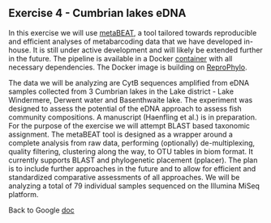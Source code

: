 ## Exercise 4 - Cumbrian lakes eDNA ##

In this exercise we will use [metaBEAT](https://github.com/HullUni-bioinformatics/metaBEAT), a tool tailored towards reproducible and efficient analyses of metabarcoding data that we have developed in-house. It is still under active development and will likely be extended further in the future. The pipeline is available in a Docker [container](https://registry.hub.docker.com/u/chrishah/metabeat2/) with all necessary dependencies. The Docker image is building on [ReproPhylo](https://registry.hub.docker.com/u/szitenberg/reprophylo/).

The data we will be analyzing are CytB sequences amplified from eDNA samples collected from 3 Cumbrian lakes in the Lake district - Lake Windermere, Derwent water and Basenthwaite lake. The experiment was designed to assess the potential of the eDNA approach to assess fish community compositions. A manuscript (Haenfling et al.) is in preparation. For the purpose of the exercise we will attempt BLAST based taxonomic assignment. The metaBEAT tool is designed as a wrapper around a complete analysis from raw data, performing (optionally) de-multiplexing, quality filtering, clustering along the way, to OTU tables in biom format. It currently supports BLAST and phylogenetic placement (pplacer). The plan is to include further approaches in the future and to allow for efficient and standardized comparative assessments of all approaches.
We will be analyzing a total of 79 individual samples sequenced on the Illumina MiSeq platform.

Back to Google [doc](https://goo.gl/z1MTTf)

